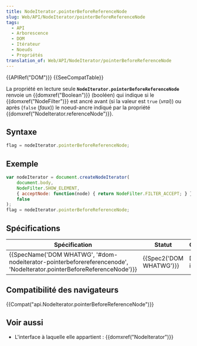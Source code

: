 ```yaml
---
title: NodeIterator.pointerBeforeReferenceNode
slug: Web/API/NodeIterator/pointerBeforeReferenceNode
tags:
  - API
  - Arborescence
  - DOM
  - Itérateur
  - Noeuds
  - Propriétés
translation_of: Web/API/NodeIterator/pointerBeforeReferenceNode
---
```

{{APIRef("DOM")}} {{SeeCompatTable}}

La propriété en lecture seule **`NodeIterator.pointerBeforeReferenceNode`** renvoie un {{domxref("Boolean")}} (booléen) qui indique si le {{domxref("NodeFilter")}} est ancré avant (si la valeur est `true` (_vrai_)) ou après (`false` (_faux_)) le noeud-ancre indiqué par la propriété {{domxref("NodeIterator.referenceNode")}}.

## Syntaxe

```js
flag = nodeIterator.pointerBeforeReferenceNode;
```

## Exemple

```js
var nodeIterator = document.createNodeIterator(
    document.body,
    NodeFilter.SHOW_ELEMENT,
    { acceptNode: function(node) { return NodeFilter.FILTER_ACCEPT; } },
    false
);
flag = nodeIterator.pointerBeforeReferenceNode;
```

## Spécifications

| Spécification                                                                                                                                                | Statut                           | Commentaire          |
| ------------------------------------------------------------------------------------------------------------------------------------------------------------ | -------------------------------- | -------------------- |
| {{SpecName('DOM WHATWG', '#dom-nodeiterator-pointerbeforereferencenode', 'NodeIterator.pointerBeforeReferenceNode')}} | {{Spec2('DOM WHATWG')}} | Définition initiale. |

## Compatibilité des navigateurs

{{Compat("api.NodeIterator.pointerBeforeReferenceNode")}}

## Voir aussi

- L'interface à laquelle elle appartient : {{domxref("NodeIterator")}}

